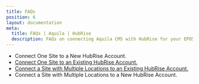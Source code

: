```yaml
---
title: FAQs
position: 6
layout: documentation
meta:
  title: FAQs | Aquila | HubRise
  description: FAQs on connecting Aquila CMS with HubRise for your EPOS to work with other apps as a cohesive whole. Connect apps and synchronise your data.
---
```


[comment]: # "FAQs to create"

- Connect One Site to a New HubRise Account.
- [Connect One Site to an Existing HubRise Account.](/apps/aquila-cms/faqs/connect-site-to-existing-hubrise-account/)
- [Connect a Site with Multiple Locations to an Existing HubRise Account.](/apps/aquila-cms/faqs/connect-site-with-multiple-locations-to-existing-hubrise-account/)
- Connect a Site with Multiple Locations to a New HubRise Account.
